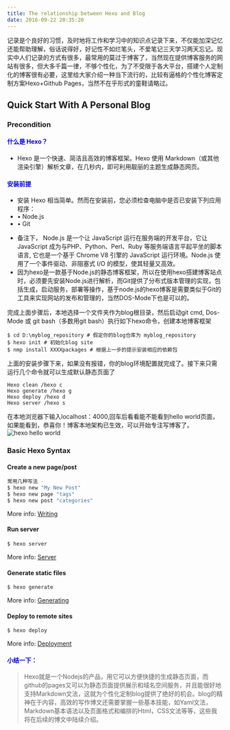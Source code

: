 ```yaml
---
title: The relationship between Hexo and Blog
date: 2016-09-22 20:35:20
---
```

记录是个良好的习惯，及时地将工作和学习中的知识点记录下来，不仅能加深记忆还能帮助理解，俗话说得好，好记性不如烂笔头，不爱笔记三天学习两天忘记。现实中人们记录的方式有很多，最常用的莫过于博客了，当然现在提供博客服务的网站有很多，但大多千篇一律，不够个性化，为了不受限于各大平台，搭建个人定制化的博客很有必要，这里给大家介绍一种当下流行的，比较有逼格的个性化博客定制方案Hexo+Github Pages，当然不在乎形式的童鞋请略过。


## Quick Start With A Personal Blog
<!--more-->
### Precondition
#### <font color="#0000dd"> 什么是 Hexo？</font>
- Hexo 是一个快速、简洁且高效的博客框架。Hexo 使用 Markdown（或其他渲染引擎）解析文章，在几秒内，即可利用靓丽的主题生成静态网页。

#### <font color="#0000dd">安装前提</font>
+ 安装 Hexo 相当简单。然而在安装前，您必须检查电脑中是否已安装下列应用程序：
+ • Node.js
+ • Git
* 备注下， Node.js 是一个让 JavaScript 运行在服务端的开发平台，它让 JavaScript 成为与PHP、Python、Perl、Ruby 等服务端语言平起平坐的脚本语言, 它也是一个基于 Chrome V8 引擎的 JavaScript 运行环境。Node.js 使用了一个事件驱动、非阻塞式 I/O 的模型，使其轻量又高效。
* 因为hexo是一款基于Node.js的静态博客框架，所以在使用hexo搭建博客站点时，必须要先安装Node.js进行解析，而Git提供了分布式版本管理的实现，包括生成，启动服务，部署等操作，基于node.js的hexo博客是需要类似于Git的工具来实现网站的发布和管理的，当然DOS-Mode下也是可以的。


完成上面步骤后，本地选择一个文件夹作为blog根目录，然后启动git cmd, Dos-Mode 或 git bash（多数用git bash）执行如下hexo命令，创建本地博客框架
```
$ cd D:\myblog_repository # 假定你的blog仓库为 myblog_repository
$ hexo init # 初始化blog site
$ nmp install XXXXpackages # 根据上一步的提示安装相应的依赖包
```

上面的安装步骤下来，如果没有报错，你的blog环境配置就完成了。接下来只需运行几个命令就可以生成默认静态页面了
```
Hexo clean /hexo c
Hexo generate /hexo g
Hexo deploy /hexo d
Hexo server /hexo s
```

在本地浏览器下输入localhost：4000,回车后看看能不能看到hello world页面，如果能看到，恭喜你！博客本地架构已生效，可以开始专注写博客了。
 ![hexo hello world](/images/hexodefault.jpg "hexo default")


### Basic Hexo Syntax
#### Create a new page/post
``` bash
常用几种写法 -
$ hexo new "My New Post"
$ hexo new page "tags"
$ hexo new post "categories"
```
More info: [Writing](https://hexo.io/docs/writing.html)


#### Run server
``` bash
$ hexo server
```
More info: [Server](https://hexo.io/docs/server.html)


#### Generate static files
``` bash
$ hexo generate
```
More info: [Generating](https://hexo.io/docs/generating.html)


#### Deploy to remote sites
``` bash
$ hexo deploy
```
More info: [Deployment](https://hexo.io/docs/deployment.html)


#### <font color="#0000dd">小结一下：</font>
  > Hexo就是一个Nodejs的产品，用它可以方便快捷的生成静态页面，而github的pages又可以为静态页面提供展示和域名空间服务，并且能很好地支持Markdown文法，这就为个性化定制blog提供了绝好的机会。blog的精神在于内容，高效的写作博文还需要掌握一些基本技能，如Yaml文法，Markdown基本语法以及页面格式和编排的Html，CSS文法等等，这些我将在后续的博文中陆续介绍。
